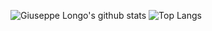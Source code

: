 ![Giuseppe Longo's github stats](https://github-readme-stats.vercel.app/api?username=peppelongo96&count_private=true&show_icons=true)
![Top Langs](https://github-readme-stats.vercel.app/api/top-langs/?username=peppelongo96&layout=compact)
